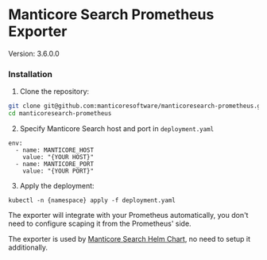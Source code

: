# Manticore Search Prometheus Exporter

Version: 3.6.0.0

### Installation

1) Clone the repository:
```bash
git clone git@github.com:manticoresoftware/manticoresearch-prometheus.git`
cd manticoresearch-prometheus
```

2) Specify Manticore Search host and port in `deployment.yaml`
```
env:
  - name: MANTICORE_HOST
    value: "{YOUR HOST}"
  - name: MANTICORE_PORT
    value: "{YOUR PORT}"
``` 
3) Apply the deployment: 

```kubernetes helm
kubectl -n {namespace} apply -f deployment.yaml
```

The exporter will integrate with your Prometheus automatically, you don't need to configure scaping it from the Prometheus' side.

The exporter is used by [Manticore Search Helm Chart](https://github.com/manticoresoftware/manticoresearch-helm), no need to setup it additionally.
